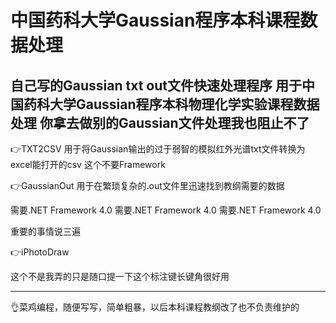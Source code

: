 # 中国药科大学Gaussian程序本科课程数据处理

自己写的Gaussian txt out文件快速处理程序
用于中国药科大学Gaussian程序本科物理化学实验课程数据处理
你拿去做别的Gaussian文件处理我也阻止不了
---------------------------------------

👉TXT2CSV
用于将Gaussian输出的过于弱智的模拟红外光谱txt文件转换为excel能打开的csv
这个不要Framework

👉GaussianOut
用于在繁琐复杂的.out文件里迅速找到教纲需要的数据

需要.NET Framework 4.0
需要.NET Framework 4.0
需要.NET Framework 4.0

重要的事情说三遍

👉iPhotoDraw

这个不是我弄的只是随口提一下这个标注键长键角很好用

---------------------------------------
👌菜鸡编程，随便写写，简单粗暴，以后本科课程教纲改了也不负责维护的
